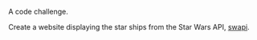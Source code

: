 A code challenge.

Create a website displaying the star ships from the Star Wars API, [swapi](https://swapi.co/).

